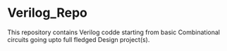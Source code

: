 # Verilog_Repo

This repository contains Verilog codde starting from basic Combinational circuits going upto full fledged Design project(s).
